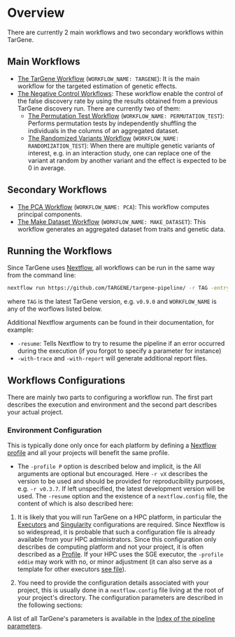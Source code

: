 # Overview

There are currently 2 main workflows and two secondary workflows within TarGene.

## Main Workflows

- [The TarGene Workflow](@ref) (`WORKFLOW_NAME: TARGENE`): It is the main workflow for the targeted estimation of genetic effects.
- [The Negative Control Workflows](@ref "Negative Control Overview"): These workflow enable the control of the false discovery rate by using the results obtained from a previous TarGene discovery run. There are currently two of them:
  - [The Permutation Test Workflow](@ref) (`WORKFLOW_NAME: PERMUTATION_TEST`): Performs permutation tests by independently shuffling the individuals in the columns of an aggregated dataset.
  - [The Randomized Variants Workflow](@ref) (`WORKFLOW_NAME: RANDOMIZATION_TEST`): When there are multiple genetic variants of interest, e.g. in an interaction study, one can replace one of the variant at random by another variant and the effect is expected to be 0 in average.

## Secondary Workflows

- [The PCA Workflow](@ref) (`WORKFLOW_NAME: PCA`): This workflow computes principal components.
- [The Make Dataset Workflow](@ref) (`WORKFLOW_NAME: MAKE_DATASET`): This workflow generates an aggregated dataset from traits and genetic data.

## Running the Workflows

Since TarGene uses [Nextflow](https://www.nextflow.io/), all workflows can be run in the same way from the command line:

```bash
nextflow run https://github.com/TARGENE/targene-pipeline/ -r TAG -entry WORKFLOW_NAME -profile P -resume
```

where `TAG` is the latest TarGene version, e.g. `v0.9.0` and `WORKFLOW_NAME` is any of the worflows listed below.

Additional Nextflow arguments can be found in their documentation, for example:

- `-resume`: Tells Nextflow to try to resume the pipeline if an error occurred during the execution (if you forgot to specify a parameter for instance)
- `-with-trace` and `-with-report` will generate additional report files. 

## Workflows Configurations

There are mainly two parts to configuring a workflow run. The first part describes the execution and environment and the second part describes your actual project.

### Environment Configuration

This is typically done only once for each platform by defining a [Nextflow profile](https://www.nextflow.io/docs/latest/config.html) and all your projects will benefit the same profile.
- The `-profile P` option is described below and implicit, is the 
All arguments are optional but encouraged. Here `-r vX` describes the version to be used and should be provided for reproducibility purposes, e.g. `-r v0.3.7`. If left unspecified, the latest development version will be used. The `-resume` option  and the existence of a `nextflow.config` file, the content of which is also described here:

1. It is likely that you will run TarGene on a HPC platform, in particular the [Executors](https://www.nextflow.io/docs/latest/executor.html) and [Singularity](https://www.nextflow.io/docs/latest/container.html#singularity) configurations are required. Since Nextflow is so widespread, it is probable that such a configuration file is already available from your HPC administrators. Since this configuration only describes de computing platform and not your project, it is often described as a [Profile](https://www.nextflow.io/docs/latest/config.html#config-profiles). If your HPC uses the SGE executor, the `-profile eddie` may work with no, or minor adjustment (it can also serve as a template for other executors [see file](https://github.com/TARGENE/targene-pipeline/blob/main/conf/eddie.config)).

2. You need to provide the configuration details associated with your project, this is usually done in a `nextflow.config` file living at the root of your project's directory. The configuration parameters are described in the following sections:


A list of all TarGene's parameters is available in the [Index of the pipeline parameters](@ref).